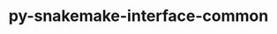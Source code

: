 ---
title: "py-snakemake-interface-common"
layout: cache
categories: [package, develop]
meta: {"versions": ["1.17.3", "1.17.4"], "compilers": ["gcc@=7.3.1"], "oss": ["amzn2"], "platforms": ["linux"], "targets": ["aarch64", "neoverse_n1", "x86_64_v3"], "stacks": ["aws-isc", "aws-isc-aarch64", "root"], "num_specs": 10, "num_specs_by_stack": {"aws-isc-aarch64": 6, "root": 10, "aws-isc": 4}}
spec_details: [{"hash": "4slzjtzq7rbettu24zzmgvokrmzzl5ok", "compiler": "gcc@=7.3.1", "versions": ["1.17.3"], "os": "amzn2", "platform": "linux", "target": "aarch64", "variants": ["build_system=python_pip"], "stacks": ["aws-isc-aarch64", "root"], "size": "-", "tarball": "https://binaries.spack.io/develop/build_cache/linux-amzn2-aarch64/gcc-7.3.1/py-snakemake-interface-common-1.17.3/linux-amzn2-aarch64-gcc-7.3.1-py-snakemake-interface-common-1.17.3-4slzjtzq7rbettu24zzmgvokrmzzl5ok.spack"}, {"hash": "deikixa3cnfi36y62kmf3gtupuy6tzys", "compiler": "gcc@=7.3.1", "versions": ["1.17.3"], "os": "amzn2", "platform": "linux", "target": "aarch64", "variants": ["build_system=python_pip"], "stacks": ["aws-isc-aarch64", "root"], "size": "-", "tarball": "https://binaries.spack.io/develop/build_cache/linux-amzn2-aarch64/gcc-7.3.1/py-snakemake-interface-common-1.17.3/linux-amzn2-aarch64-gcc-7.3.1-py-snakemake-interface-common-1.17.3-deikixa3cnfi36y62kmf3gtupuy6tzys.spack"}, {"hash": "lorfvmjhfrpnixmtxq3xblft46evux6g", "compiler": "gcc@=7.3.1", "versions": ["1.17.4"], "os": "amzn2", "platform": "linux", "target": "aarch64", "variants": ["build_system=python_pip"], "stacks": ["aws-isc-aarch64", "root"], "size": "-", "tarball": "https://binaries.spack.io/develop/build_cache/linux-amzn2-aarch64/gcc-7.3.1/py-snakemake-interface-common-1.17.4/linux-amzn2-aarch64-gcc-7.3.1-py-snakemake-interface-common-1.17.4-lorfvmjhfrpnixmtxq3xblft46evux6g.spack"}, {"hash": "rllszvwdz7bvufscnhluovxkyym4wwex", "compiler": "gcc@=7.3.1", "versions": ["1.17.4"], "os": "amzn2", "platform": "linux", "target": "aarch64", "variants": ["build_system=python_pip"], "stacks": ["aws-isc-aarch64", "root"], "size": "-", "tarball": "https://binaries.spack.io/develop/build_cache/linux-amzn2-aarch64/gcc-7.3.1/py-snakemake-interface-common-1.17.4/linux-amzn2-aarch64-gcc-7.3.1-py-snakemake-interface-common-1.17.4-rllszvwdz7bvufscnhluovxkyym4wwex.spack"}, {"hash": "6xgyshvmfbgnctfhg6eeonttllqjua7o", "compiler": "gcc@=7.3.1", "versions": ["1.17.3"], "os": "amzn2", "platform": "linux", "target": "neoverse_n1", "variants": ["build_system=python_pip"], "stacks": ["aws-isc-aarch64", "root"], "size": "-", "tarball": "https://binaries.spack.io/develop/build_cache/linux-amzn2-neoverse_n1/gcc-7.3.1/py-snakemake-interface-common-1.17.3/linux-amzn2-neoverse_n1-gcc-7.3.1-py-snakemake-interface-common-1.17.3-6xgyshvmfbgnctfhg6eeonttllqjua7o.spack"}, {"hash": "ci7mz4tjwdixl2ekn4rmeuw735gujfk7", "compiler": "gcc@=7.3.1", "versions": ["1.17.3"], "os": "amzn2", "platform": "linux", "target": "neoverse_n1", "variants": ["build_system=python_pip"], "stacks": ["aws-isc-aarch64", "root"], "size": "-", "tarball": "https://binaries.spack.io/develop/build_cache/linux-amzn2-neoverse_n1/gcc-7.3.1/py-snakemake-interface-common-1.17.3/linux-amzn2-neoverse_n1-gcc-7.3.1-py-snakemake-interface-common-1.17.3-ci7mz4tjwdixl2ekn4rmeuw735gujfk7.spack"}, {"hash": "3hwk3klnqz2wy3pxpwrjv74hip5xjyo7", "compiler": "gcc@=7.3.1", "versions": ["1.17.3"], "os": "amzn2", "platform": "linux", "target": "x86_64_v3", "variants": ["build_system=python_pip"], "stacks": ["root", "aws-isc"], "size": "-", "tarball": "https://binaries.spack.io/develop/build_cache/linux-amzn2-x86_64_v3/gcc-7.3.1/py-snakemake-interface-common-1.17.3/linux-amzn2-x86_64_v3-gcc-7.3.1-py-snakemake-interface-common-1.17.3-3hwk3klnqz2wy3pxpwrjv74hip5xjyo7.spack"}, {"hash": "o6qgilxsjg2eillghdzmvpw65jxvxy36", "compiler": "gcc@=7.3.1", "versions": ["1.17.3"], "os": "amzn2", "platform": "linux", "target": "x86_64_v3", "variants": ["build_system=python_pip"], "stacks": ["root", "aws-isc"], "size": "-", "tarball": "https://binaries.spack.io/develop/build_cache/linux-amzn2-x86_64_v3/gcc-7.3.1/py-snakemake-interface-common-1.17.3/linux-amzn2-x86_64_v3-gcc-7.3.1-py-snakemake-interface-common-1.17.3-o6qgilxsjg2eillghdzmvpw65jxvxy36.spack"}, {"hash": "wabdbi64oe3xtapnlbo2u32a3t6jt7fn", "compiler": "gcc@=7.3.1", "versions": ["1.17.4"], "os": "amzn2", "platform": "linux", "target": "x86_64_v3", "variants": ["build_system=python_pip"], "stacks": ["root", "aws-isc"], "size": "-", "tarball": "https://binaries.spack.io/develop/build_cache/linux-amzn2-x86_64_v3/gcc-7.3.1/py-snakemake-interface-common-1.17.4/linux-amzn2-x86_64_v3-gcc-7.3.1-py-snakemake-interface-common-1.17.4-wabdbi64oe3xtapnlbo2u32a3t6jt7fn.spack"}, {"hash": "xvcrtjb3ns3xdke6k42g5uqlrbokynec", "compiler": "gcc@=7.3.1", "versions": ["1.17.4"], "os": "amzn2", "platform": "linux", "target": "x86_64_v3", "variants": ["build_system=python_pip"], "stacks": ["root", "aws-isc"], "size": "-", "tarball": "https://binaries.spack.io/develop/build_cache/linux-amzn2-x86_64_v3/gcc-7.3.1/py-snakemake-interface-common-1.17.4/linux-amzn2-x86_64_v3-gcc-7.3.1-py-snakemake-interface-common-1.17.4-xvcrtjb3ns3xdke6k42g5uqlrbokynec.spack"}]
---